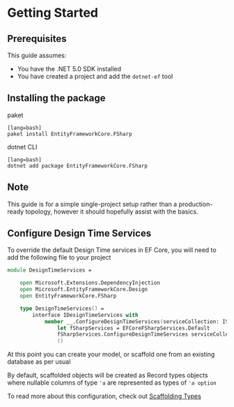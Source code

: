# Getting Started

## Prerequisites
This guide assumes:

* You have the .NET 5.0 SDK installed
* You have created a project and add the `dotnet-ef` tool

## Installing the package
paket

    [lang=bash]
    paket install EntityFrameworkCore.FSharp

dotnet CLI

    [lang=bash]
    dotnet add package EntityFrameworkCore.FSharp

## Note
This guide is for a simple single-project setup rather than a production-ready topology, however it should hopefully assist with the basics.

## Configure Design Time Services

To override the default Design Time services in EF Core, you will need to add the following file to your project

```fsharp
module DesignTimeServices =

    open Microsoft.Extensions.DependencyInjection
    open Microsoft.EntityFrameworkCore.Design
    open EntityFrameworkCore.FSharp

    type DesignTimeServices() =
        interface IDesignTimeServices with
            member __.ConfigureDesignTimeServices(serviceCollection: IServiceCollection) =
                let fSharpServices = EFCoreFSharpServices.Default
                fSharpServices.ConfigureDesignTimeServices serviceCollection
                ()
```

At this point you can create your model, or scaffold one from an existing database as per usual

By default, scaffolded objects will be created as Record types objects where nullable columns of type `'a` are represented as types of `'a option`

To read more about this configuration, check out <a href="{{siteBaseUrl}}/How_Tos/Scaffold_As_Types.html" class="">Scaffolding Types</a>
